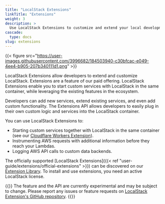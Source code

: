 ```yaml
---
title: "LocalStack Extensions"
linkTitle: "Extensions"
weight: 3
description: >
  Use LocalStack Extensions to customize and extend your local development experience.
cascade:
  type: docs
slug: extensions
---
```


{{< figure src="https://user-images.githubusercontent.com/3996682/184503940-c30bfcac-e049-4ee4-b905-207b340111d1.png" >}}

LocalStack Extensions allow developers to extend and customize LocalStack.
Extensions are a feature of our paid offering. LocalStack Extensions enable you to start custom services with LocalStack in the same container, while leveraging the existing features in the ecosystem. 

Developers can add new services, extend existing services, and even add custom functionality. The Extensions API allows developers to easily plug in their own custom logic and services into the LocalStack container.

You can use LocalStack Extensions to:

- Starting custom services together with LocalStack in the same container (see our [Cloudflare Workers Extension](https://localstack.cloud/blog/2023-06-26-develop-your-cloudflare-workers-aws-apps-locally-with-localstack-miniflare/)).
- Instrumenting AWS requests with additional information before they reach your Lambdas.
- Logging AWS API calls to custom data backends.

The officially supported [LocalStack Extensions]({{< ref "user-guide/extensions/official-extensions" >}}) can be discovered on our [Extension Library](https://app.localstack.cloud/extensions/library). To install and use extensions, you need an active LocalStack license.

{{<alert title="Note">}}
The feature and the API are currently experimental and may be subject to change.
Please report any issues or feature requests on [LocalStack Extension's GitHub repository](https://github.com/localstack/localstack-extensions).
{{</alert>}}
